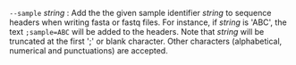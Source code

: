 `--sample` *string*
: Add the the given sample identifier *string* to sequence headers
  when writing fasta or fastq files. For instance, if *string* is
  'ABC', the text `;sample=ABC` will be added to the headers. Note
  that *string* will be truncated at the first ';' or blank
  character. Other characters (alphabetical, numerical and
  punctuations) are accepted.
